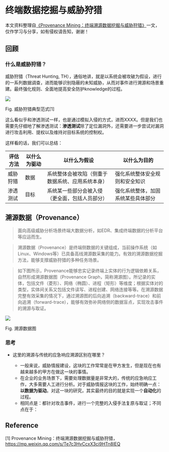 # 终端数据挖掘与威胁狩猎

本文资料整理自[《Provenance Mining：终端溯源数据挖掘与威胁狩猎》](https://mp.weixin.qq.com/s/Te7c3HvCcxX3ci9HTn8lEQ)一文，仅作学习与分享，如有侵权请告知，谢谢！



## 回顾

### 什么是威胁狩猎？

威胁狩猎（Threat Hunting, TH），通俗地讲，就是以系统会被攻破为假设，进行的一系列数据调查，进而能够识别隐蔽的未知威胁，从而对事件进行溯源和场景重建。最终强化规则、全面地提高安全防护knowledge的过程。

![](https://image-host-toky.oss-cn-shanghai.aliyuncs.com/20200416141423.png)

Fig. 威胁狩猎典型范式[1]



这么看似乎和渗透测试一样，也是通过模拟入侵的方式，进而XXXX。但是我们也需要先仔细地了解渗透测试：**渗透测试**除了定位漏洞外，还需要进一步尝试对漏洞进行攻击利用、提权以及维持对目标系统的控制权。

这样看的话，我们可以总结：

| 评估方法 | 以什么为驱动 | 以什么为假设                                     | 以什么为目的                       |
| -------- | ------------ | ------------------------------------------------ | ---------------------------------- |
| 威胁狩猎 | 数据         | 系统整体会被攻陷（侧重于数据系统、应用系统本身） | 强化系统整体安全规则和安全知识     |
| 渗透测试 | 目标         | 系统某一些部分会被入侵（更全面，包括人员部分）   | 强化系统整体，加固系统某些具体部分 |



## 溯源数据（Provenance）

> 面向高级威胁分析场景终端大数据分析，如EDR、集成终端数据的分析平台等应运而生。

> 溯源数据（Provenance）是终端侧数据的关键组成，当前操作系统（如Linux、Windows等）已具备高线溯源数采集的能力。有效的溯源数据挖掘方法，能够支撑威胁狩猎的多种任务场景。

> 如下图所示，Provenance能够忠实记录终端上实体的行为逻辑依赖关系，自然形成溯源数据图（Provenance Graph，简称溯源图）。所记录的实体，包括文件（菱形）、网络（椭圆）、进程（矩形）等维度；根据实体对的类型，实体间关系又包括文件读写、进程创建、网络连接等等。在溯源数据完整有效采集的情况下，通过溯源图的后向追溯（backward-trace）和前向追溯（forward-trace），能够有效弥补网络侧的数据盲点，实现攻击事件的溯源与取证。

![](https://image-host-toky.oss-cn-shanghai.aliyuncs.com/20200416141348.png)

Fig. 溯源数据图



### 思考

- 这里的溯源与传统的应急响应溯源区别在哪里？

  - 一般来说，威胁情报建设，这块的工作常常是在甲方发生，但是现在也有越来越多的甲方在做这一块的事情。
  - 在企业的业务场景下，需要处理数据量是非常大的，传统的应急响应工作，大多需要人工进行分析。对于威胁情报这块的工作，始终明确一点：**以数据为驱动**。对这一块的研究，其实最终的目的就是实现一个**自动化**的过程。
  - 相同点是：都针对攻击事件，进行一个完整的入侵手法复原与取证；不同点在于：





## Reference

[1] Provenance Mining：终端溯源数据挖掘与威胁狩猎，https://mp.weixin.qq.com/s/Te7c3HvCcxX3ci9HTn8lEQ

